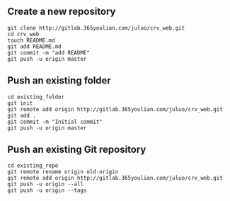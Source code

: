 ## Create a new repository
```
git clone http://gitlab.365youlian.com/juluo/crv_web.git
cd crv_web
touch README.md
git add README.md
git commit -m "add README"
git push -u origin master
```

## Push an existing folder
```
cd existing_folder
git init
git remote add origin http://gitlab.365youlian.com/juluo/crv_web.git
git add .
git commit -m "Initial commit"
git push -u origin master
```

## Push an existing Git repository
```
cd existing_repo
git remote rename origin old-origin
git remote add origin http://gitlab.365youlian.com/juluo/crv_web.git
git push -u origin --all
git push -u origin --tags
```